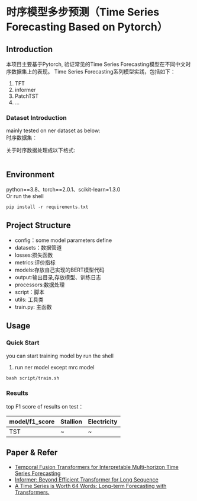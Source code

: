 # 时序模型多步预测（Time Series Forecasting Based on Pytorch）

## Introduction

本项目主要基于Pytorch, 验证常见的Time Series Forecasting模型在不同中文时序数据集上的表现。
Time Series Forecasting系列模型实践，包括如下：

1. TFT
2. informer
3. PatchTST
4. ...

### Dataset Introduction

mainly tested on ner dataset as below:  
时序数据集：

关于时序数据处理成以下格式:

```yaml

```

## Environment

python==3.8、torch==2.0.1、scikit-learn=1.3.0  
Or run the shell

```
pip install -r requirements.txt
```

## Project Structure

- config：some model parameters define
- datasets：数据管道
- losses:损失函数
- metrics:评价指标
- models:存放自己实现的BERT模型代码
- output:输出目录,存放模型、训练日志
- processors:数据处理
- script：脚本
- utils: 工具类
- train.py: 主函数

## Usage

### Quick Start

you can start training model by run the shell

1. run ner model except mrc model

```
bash script/train.sh
```


### Results

top F1 score of results on test：

| model/f1_score | Stallion | Electricity |
|----------------|----------|-------------|
| TST            | ~        | ~           |

## Paper & Refer

- [Temporal Fusion Transformers for Interpretable Multi-horizon Time Series Forecasting](https://arxiv.org/pdf/1912.09363.pdf)
- [Informer: Beyond Efficient Transformer for Long Sequence](https://arxiv.org/abs/2012.07436)
- [A Time Series is Worth 64 Words: Long-term Forecasting with Transformers.](https://arxiv.org/abs/2211.14730)








